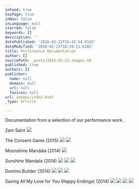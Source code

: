 ```yaml
---
inFeed: true
hasPage: true
inNav: false
inLanguage: null
starred: false
keywords: []
description: ''
datePublished: '2016-02-22T18:42:54.914Z'
dateModified: '2016-02-22T18:34:11.618Z'
title: Performance Documentation
author: []
sourcePath: _posts/2016-02-22-images.md
published: true
authors: []
publisher:
  name: null
  domain: null
  url: null
  favicon: null
url: images/index.html
_type: Article

---
```

Documentation from a selection of our performance work.

2am Saint
![](https://the-grid-user-content.s3-us-west-2.amazonaws.com/c92deccd-8eb6-4983-a048-6693556dd571.jpg)

The Consent Game (2015)
![](https://the-grid-user-content.s3-us-west-2.amazonaws.com/b85770e4-fbf0-4807-8dd1-86bf76936d25.jpg)
![](https://the-grid-user-content.s3-us-west-2.amazonaws.com/1df72f59-b315-4d37-9ed8-3ac1369163cb.png)

Moonshine Mandala (2014)
![](https://the-grid-user-content.s3-us-west-2.amazonaws.com/360eb4a8-4bf7-4dd6-910d-e147f137858a.jpg)

Sunshine Mandala (2014)
![](https://the-grid-user-content.s3-us-west-2.amazonaws.com/4de8426c-a67e-446c-bf77-3f4ff4d4f60c.jpg)
![](https://the-grid-user-content.s3-us-west-2.amazonaws.com/85d6dfec-5408-452e-a713-2cae81978e31.jpg)
![](https://the-grid-user-content.s3-us-west-2.amazonaws.com/44106fd8-d9b1-4784-80a2-9b153779a5da.jpg)

Domino Builder (2014)
![](https://the-grid-user-content.s3-us-west-2.amazonaws.com/ddffb553-469c-4c80-818e-8edc9c31c245.jpg)
![](https://the-grid-user-content.s3-us-west-2.amazonaws.com/36cb44ec-c8a3-4be0-bfe3-a275e9696c36.jpg)
![](https://the-grid-user-content.s3-us-west-2.amazonaws.com/08f6b730-98ab-4fec-9880-7e092b155185.jpg)

Saving All My Love for You (Happy Endings)  (2014)
![](https://the-grid-user-content.s3-us-west-2.amazonaws.com/3261d1af-82fb-4e27-8e4c-fce30a971b34.jpg)
![](https://the-grid-user-content.s3-us-west-2.amazonaws.com/a53531fa-4aae-4d14-8015-4b6a5462a72f.jpg)
![](https://the-grid-user-content.s3-us-west-2.amazonaws.com/528a9f19-13e8-435f-b829-28bbf6dec647.jpg)
![](https://the-grid-user-content.s3-us-west-2.amazonaws.com/38f83fca-0dd9-48a5-a4f2-391777fd760f.JPG)